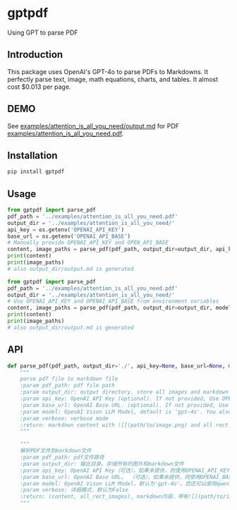 # gptpdf
Using GPT to parse PDF

## Introduction

This package uses OpenAI's GPT-4o to parse PDFs to Markdowns.
It perfectly parse text, image, math equations, charts, and tables.
It almost cost $0.013 per page.


## DEMO

See [examples/attention_is_all_you_need/output.md](examples/attention_is_all_you_need/output.md) for PDF [examples/attention_is_all_you_need.pdf](examples/attention_is_all_you_need.pdf).

## Installation

```bash
pip install gptpdf
```

## Usage

```python
from gptpdf import parse_pdf
pdf_path = '../examples/attention_is_all_you_need.pdf'
output_dir = '../examples/attention_is_all_you_need/'
api_key = os.getenv('OPENAI_API_KEY')
base_url = os.getenv('OPENAI_API_BASE')
# Manually provide OPENAI_API_KEY and OPEN_API_BASE
content, image_paths = parse_pdf(pdf_path, output_dir=output_dir, api_key=api_key, base_url=base_url, model='gpt-4o')
print(content)
print(image_paths)
# also output_dir/output.md is generated
```

```python
from gptpdf import parse_pdf
pdf_path = '../examples/attention_is_all_you_need.pdf'
output_dir = '../examples/attention_is_all_you_need/'
# Use OPENAI_API_KEY and OPENAI_API_BASE from environment variables
content, image_paths = parse_pdf(pdf_path, output_dir=output_dir, model='gpt-4o', verbose=True)
print(content)
print(image_paths)
# also output_dir/output.md is generated
```

## API

```python
def parse_pdf(pdf_path, output_dir='./', api_key=None, base_url=None, model='gpt-4o', verbose=False):
    """
    parse pdf file to markdown file
    :param pdf_path: pdf file path
    :param output_dir: output directory. store all images and markdown file
    :param api_key: OpenAI API Key (optional). If not provided, Use OPENAI_API_KEY environment variable.
    :param base_url: OpenAI Base URL. (optional). If not provided, Use OPENAI_BASE_URL environment variable.
    :param model: OpenAI Vison LLM Model, default is 'gpt-4o'. You also can use qwen-vl-max
    :param verbose: verbose mode
    :return: markdown content with ![](path/to/image.png) and all rect image (image, table, chart, ...) paths.
    """

    """
    解析PDF文件到markdown文件
    :param pdf_path: pdf文件路径
    :param output_dir: 输出目录。存储所有的图片和markdown文件
    :param api_key: OpenAI API Key（可选）。如果未提供，则使用OPENAI_API_KEY环境变量。
    :param base_url: OpenAI Base URL。 （可选）。如果未提供，则使用OPENAI_BASE_URL环境变量。
    :param model: OpenAI Vison LLM Model，默认为'gpt-4o'。您还可以使用qwen-vl-max
    :param verbose: 详细模式，默认为False
    :return: (content, all_rect_images), markdown内容，带有![](path/to/image.png) 和 所有矩形图像（图像、表格、图表等）路径列表。
    """
```